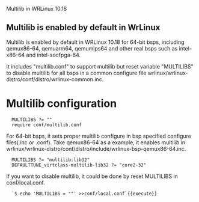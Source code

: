 Multilib in WRLinux 10.18

## Multilib is enabled by default in WrLinux

Multilib is enabled by default in WRLinux 10.18 for 64-bit bsps, including qemux86-64, qemuarm64, qemumips64 and other real bsps such as intel-x86-64 and intel-socfpga-64.

It includes "multilib.conf" to support multilib but reset variable "MULTILIBS" to disable multilib for all bsps in a common configure file wrlinux/wrlinux-distro/conf/distro/wrlinux-common.inc.

# Multilib configuration
      MULTILIBS ?= ""
      require conf/multilib.conf

For 64-bit bsps, it sets proper multilib configure in bsp specified configure files(.inc or .conf). Take qemux86-64 as a example, it enables multilib in wrlinux/wrlinux-distro/conf/distro/include/wrlinux-bsp-qemux86-64.inc. 

      MULTILIBS ?= "multilib:lib32" 
      DEFAULTTUNE_virtclass-multilib-lib32 ?= "core2-32"

If you want to disable multilib, it could be done by reset MULTILIBS in conf/local.conf.

      `$ echo 'MULTILIBS = ""' >>conf/local.conf`{{execute}}

